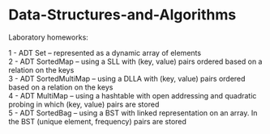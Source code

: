 # Data-Structures-and-Algorithms

Laboratory homeworks:  

1 - ADT Set – represented as a dynamic array of elements  
2 - ADT SortedMap – using a SLL with (key, value) pairs ordered based on a relation on the
keys  
3 - ADT SortedMultiMap – using a DLLA with (key, value) pairs ordered based on a relation on
the keys  
4 - ADT MultiMap – using a hashtable with open addressing and quadratic probing in which
(key, value) pairs are stored  
5 - ADT SortedBag – using a BST with linked representation on an array. In the BST (unique
element, frequency) pairs are stored  
